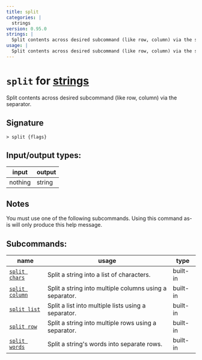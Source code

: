```yaml
---
title: split
categories: |
  strings
version: 0.95.0
strings: |
  Split contents across desired subcommand (like row, column) via the separator.
usage: |
  Split contents across desired subcommand (like row, column) via the separator.
---
```

<!-- This file is automatically generated. Please edit the command in https://github.com/nushell/nushell instead. -->

# `split` for [strings](/commands/categories/strings.md)

<div class='command-title'>Split contents across desired subcommand (like row, column) via the separator.</div>

## Signature

```> split {flags} ```


## Input/output types:

| input   | output |
| ------- | ------ |
| nothing | string |

## Notes
You must use one of the following subcommands. Using this command as-is will only produce this help message.

## Subcommands:

| name                                             | usage                                                   | type     |
| ------------------------------------------------ | ------------------------------------------------------- | -------- |
| [`split chars`](/commands/docs/split_chars.md)   | Split a string into a list of characters.               | built-in |
| [`split column`](/commands/docs/split_column.md) | Split a string into multiple columns using a separator. | built-in |
| [`split list`](/commands/docs/split_list.md)     | Split a list into multiple lists using a separator.     | built-in |
| [`split row`](/commands/docs/split_row.md)       | Split a string into multiple rows using a separator.    | built-in |
| [`split words`](/commands/docs/split_words.md)   | Split a string's words into separate rows.              | built-in |